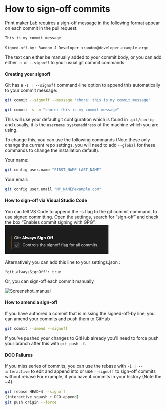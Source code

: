 # How to sign-off commits

Print maker Lab requires a sign-off message in the following format appear on each commit in the pull request:

```text
This is my commit message

Signed-off-by: Random J Developer <random@developer.example.org>
```

The text can either be manually added to your commit body, or you can add either `-s` or `--signoff` to your usual git commit commands.

#### Creating your signoff

Git has a `-s | --signoff` command-line option to append this automatically to your commit message:

```bash
git commit --signoff --message 'chore: this is my commit message'
```

```bash
git commit -s -m "chore: this is my commit message"
```

This will use your default git configuration which is found in `.git/config` and usually, it is the `username systemaddress` of the machine which you are using.

To change this, you can use the following commands (Note these only change the current repo settings, you will need to add `--global` for these commands to change the installation default).

Your name:

```bash
git config user.name "FIRST_NAME LAST_NAME"
```

Your email:

```bash
git config user.email "MY_NAME@example.com"
```

#### How to sign-off via Visual Studio Code

You can tell VS Code to append the -s flag to the git commit command, to use signed committing.
Open the settings, search for “sign-off” and check the box “Enables commit signing with GPG”.
![Screenshot](./assets/vs_code_always_sign_off.png)

Alternatively you can add this line to your settings.json :
```
"git.alwaysSignOff": true
```

Or, you can sign-off each commit manually

![Screenshot_manual](vs_code_always_sign_off_manual.png)

#### How to amend a sign-off

If you have authored a commit that is missing the signed-off-by line, you can amend your commits and push them to GitHub

```bash
git commit --amend --signoff
```

If you've pushed your changes to GitHub already you'll need to force push your branch after this with `git push -f`.


#### DCO Failures

If you miss series of commits, you can use the rebase with `-i | --interactive` to edit and append into or use `--signoff` to sign-off commits without rebase
For example, if you have 4 commits in your history (Note the ~4):

```bash
git rebase HEAD~4 --signoff
(interactive squash + DCO append)
git push origin --force
```
